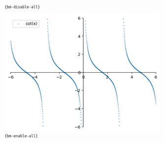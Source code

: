 `{bm-disable-all}`

![Graph(s) of cot(x)](calculus_21a7a37f8964038b4bd133ad4ed0ee6d.png)
`{bm-enable-all}`

